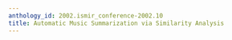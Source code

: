 ```yaml
---
anthology_id: 2002.ismir_conference-2002.10
title: Automatic Music Summarization via Similarity Analysis
---
```

